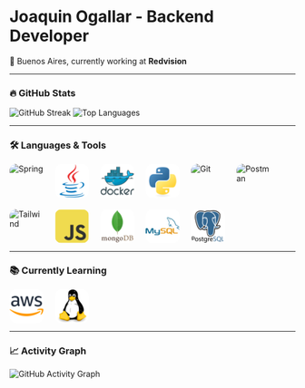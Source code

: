<h1 align="left">Joaquin Ogallar - Backend Developer</h1>

<p align="left">📍 Buenos Aires, currently working at <strong>Redvision</strong></p>

---

### 🔥 GitHub Stats

<p align="left">
  <img src="https://github-readme-streak-stats.herokuapp.com/?user=joaquinogallar&theme=dracula&hide_border=true" alt="GitHub Streak"/>
  <img src="https://github-readme-stats.vercel.app/api/top-langs/?username=joaquinogallar&hide_progress=true&theme=dracula&show_icons=true&hide_border=true&layout=compact" alt="Top Languages"/>
</p>

---

### 🛠️ Languages & Tools

<div align="left" style="display: flex; flex-wrap: wrap; gap: 20px;">

  <img src="https://www.vectorlogo.zone/logos/springio/springio-icon.svg" alt="Spring" width="60" height="60" style="border-radius: 12px;"/>
  <img src="https://raw.githubusercontent.com/devicons/devicon/master/icons/java/java-original.svg" alt="Java" width="60" height="60" style="border-radius: 12px;"/>
  <img src="https://raw.githubusercontent.com/devicons/devicon/master/icons/docker/docker-original-wordmark.svg" alt="Docker" width="60" height="60" style="border-radius: 12px;"/>
  <img src="https://raw.githubusercontent.com/devicons/devicon/master/icons/python/python-original.svg" alt="Python" width="60" height="60" style="border-radius: 12px;"/>
  <img src="https://www.vectorlogo.zone/logos/git-scm/git-scm-icon.svg" alt="Git" width="60" height="60" style="border-radius: 12px;"/>
  <img src="https://www.vectorlogo.zone/logos/getpostman/getpostman-icon.svg" alt="Postman" width="60" height="60" style="border-radius: 12px;"/>
  <img src="https://www.vectorlogo.zone/logos/tailwindcss/tailwindcss-icon.svg" alt="Tailwind" width="60" height="60" style="border-radius: 12px;"/>
  <img src="https://raw.githubusercontent.com/devicons/devicon/master/icons/javascript/javascript-original.svg" alt="JavaScript" width="60" height="60" style="border-radius: 12px;"/>
  <img src="https://raw.githubusercontent.com/devicons/devicon/master/icons/mongodb/mongodb-original-wordmark.svg" alt="MongoDB" width="60" height="60" style="border-radius: 12px;"/>
  <img src="https://raw.githubusercontent.com/devicons/devicon/master/icons/mysql/mysql-original-wordmark.svg" alt="MySQL" width="60" height="60" style="border-radius: 12px;"/>
  <img src="https://raw.githubusercontent.com/devicons/devicon/master/icons/postgresql/postgresql-original-wordmark.svg" alt="PostgreSQL" width="60" height="60" style="border-radius: 12px;"/>
</div>

---

### 📚 Currently Learning

<div align="left" style="display: flex; gap: 20px;">
  <img src="https://raw.githubusercontent.com/devicons/devicon/master/icons/amazonwebservices/amazonwebservices-original-wordmark.svg" alt="AWS" width="60" height="60" style="border-radius: 12px;"/>
  <img src="https://raw.githubusercontent.com/devicons/devicon/master/icons/linux/linux-original.svg" alt="Linux" width="60" height="60" style="border-radius: 12px;"/>
</div>

---

### 📈 Activity Graph

<p align="left">
  <img src="https://github-readme-activity-graph.vercel.app/graph?username=joaquinogallar&theme=xcode&custom_title=My%20Activity&hide_border=true" alt="GitHub Activity Graph"/>
</p>
